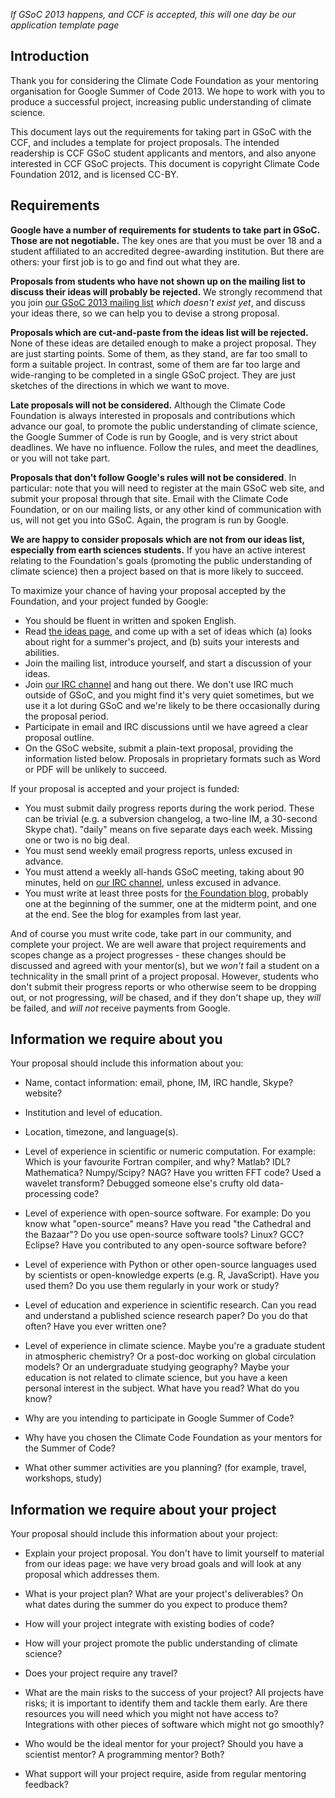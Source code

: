 _If GSoC 2013 happens, and CCF is accepted, this will one day be our application template page_

## Introduction ##

Thank you for considering the Climate Code Foundation as your mentoring organisation for Google Summer of Code 2013.  We hope to work with you to produce a successful project, increasing public understanding of climate science.

This document lays out the requirements for taking part in GSoC with the CCF, and includes a template for project proposals.  The intended readership is CCF GSoC student applicants and mentors, and also anyone interested in CCF GSoC projects.  This document is copyright Climate Code Foundation 2012, and is licensed CC-BY.

## Requirements ##

**Google have a number of requirements for students to take part in GSoC.  Those are not negotiable.**  The key ones are that you must be over 18 and a student affiliated to an accredited degree-awarding institution.  But there are others: your first job is to go and find out what they are.

**Proposals from students who have not shown up on the mailing list to discuss their ideas will probably be rejected.**    We strongly recommend that you join <a href='http://mailman.climatecode.org/mailman/listinfo/gsoc-2013'>our GSoC 2013 mailing list</a> _which doesn't exist yet_, and discuss your ideas there, so we can help you to devise a strong proposal.

**Proposals which are cut-and-paste from the ideas list will be rejected.**  None of these ideas are detailed enough to make a project proposal. They are just starting points. Some of them, as they stand, are far too small to form a suitable project.  In contrast, some of them are far too large and wide-ranging to be completed in a single GSoC project.   They are just sketches of the directions in which we want to move.

**Late proposals will not be considered.**  Although the Climate Code Foundation is always interested in proposals and contributions which advance our goal, to promote the public understanding of climate science, the Google Summer of Code is run by Google, and is very strict about deadlines.  We have no influence.  Follow the rules, and meet the deadlines, or you will not take part.

**Proposals that don't follow Google's rules will not be considered**.  In particular: note that you will need to register at the main GSoC web site, and submit your proposal through that site.  Email with the Climate Code Foundation, or on our mailing lists, or any other kind of communication with us, will not get you into GSoC.  Again, the program is run by Google.

**We are happy to consider proposals which are not from our ideas list, especially from earth sciences students.**  If you have an active interest relating to the Foundation's goals (promoting the public understanding of climate science) then a project based on that is more likely to succeed.

To maximize your chance of having your proposal accepted by the Foundation, and your project funded by Google:

  * You should be fluent in written and spoken English.
  * Read [the ideas page](http://code.google.com/p/ccc-gistemp/wiki/GSoC2013), and come up with a set of ideas which (a) looks about right for a summer's project, and (b) suits your interests and abilities.
  * Join the mailing list, introduce yourself, and start a discussion of your ideas.
  * Join [our IRC channel](irc://irc.oftc.net/ccf) and hang out there.  We don't use IRC much outside of GSoC, and you might find it's very quiet sometimes, but we use it a lot during GSoC and we're likely to be there occasionally during the proposal period.
  * Participate in email and IRC discussions until we have agreed a clear proposal outline.
  * On the GSoC website, submit a plain-text proposal, providing the information listed below.  Proposals in proprietary formats such as Word or PDF will be unlikely to succeed.

If your proposal is accepted and your project is funded:

  * You must submit daily progress reports during the work period.  These can be trivial (e.g. a subversion changelog, a two-line IM, a 30-second Skype chat).  "daily" means on five separate days each week.  Missing one or two is no big deal.
  * You must send weekly email progress reports, unless excused in advance.
  * You must attend a weekly all-hands GSoC meeting, taking about 90 minutes, held on [our IRC channel](irc://irc.oftc.net/ccf), unless excused in advance.
  * You must write at least three posts for [the Foundation blog](http://climatecode.org/), probably one at the beginning of the summer, one at the midterm point, and one at the end.  See the blog for examples from last year.

And of course you must write code, take part in our community, and complete your project.  We are well aware that project requirements and scopes change as a project progresses - these changes should be discussed and agreed with your mentor(s), but we _won't_ fail a student on a technicality in the small print of a project proposal.  However, students who don't submit their progress reports or who otherwise seem to be dropping out, or not progressing, _will_ be chased, and if they don't shape up, they _will_ be failed, and _will not_ receive payments from Google.

## Information we require about you ##

Your proposal should include this information about you:

  * Name, contact information: email, phone, IM, IRC handle, Skype? website?

  * Institution and level of education.

  * Location, timezone, and language(s).

  * Level of experience in scientific or numeric computation.  For example: Which is your favourite Fortran compiler, and why?  Matlab?  IDL? Mathematica?   Numpy/Scipy?  NAG?  Have you written FFT code?  Used a wavelet transform?  Debugged someone else's crufty old data-processing code?

  * Level of experience with open-source software.  For example: Do you know what "open-source" means?  Have you read "the Cathedral and the Bazaar"?  Do you use open-source software tools?  Linux?  GCC?  Eclipse?  Have you contributed to any open-source software before?

  * Level of experience with Python or other open-source languages used by scientists or open-knowledge experts (e.g. R, JavaScript).  Have you used them?  Do you use them regularly in your work or study?

  * Level of education and experience in scientific research.  Can you read and understand a published science research paper?  Do you do that often?  Have you ever written one?

  * Level of experience in climate science.  Maybe you're a graduate student in atmospheric chemistry?  Or a post-doc working on global circulation models?  Or an undergraduate studying geography?  Maybe your education is not related to climate science, but you have a keen personal interest in the subject.  What have you read?  What do you know?

  * Why are you intending to participate in Google Summer of Code?

  * Why have you chosen the Climate Code Foundation as your mentors for the Summer of Code?

  * What other summer activities are you planning? (for example, travel, workshops, study)

## Information we require about your project ##

Your proposal should include this information about your project:

  * Explain your project proposal.  You don't have to limit yourself to material from our ideas page: we have very broad goals and will look at any proposal which addresses them.

  * What is your project plan?  What are your project's deliverables?  On what dates during the summer do you expect to produce them?

  * How will your project integrate with existing bodies of code?

  * How will your project promote the public understanding of climate science?

  * Does your project require any travel?

  * What are the main risks to the success of your project?  All projects have risks; it is important to identify them and tackle them early.  Are there resources you will need which you might not have access to?  Integrations with other pieces of software which might not go smoothly?

  * Who would be the ideal mentor for your project?  Should you have a scientist mentor?  A programming mentor?  Both?

  * What support will your project require, aside from regular mentoring feedback?